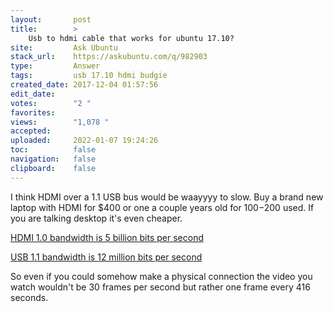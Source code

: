 ```yaml
---
layout:       post
title:        >
    Usb to hdmi cable that works for ubuntu 17.10?
site:         Ask Ubuntu
stack_url:    https://askubuntu.com/q/982903
type:         Answer
tags:         usb 17.10 hdmi budgie
created_date: 2017-12-04 01:57:56
edit_date:    
votes:        "2 "
favorites:    
views:        "1,078 "
accepted:     
uploaded:     2022-01-07 19:24:26
toc:          false
navigation:   false
clipboard:    false
---
```


I think HDMI over a 1.1 USB bus would be waayyyy to slow. Buy a brand new laptop with HDMI for $400 or one a couple years old for $100-$200 used. If you are talking desktop it's even cheaper.

[HDMI 1.0 bandwidth is 5 billion bits per second][1]

[USB 1.1 bandwidth is 12 million bits per second][2]

So even if you could somehow make a physical connection the video you watch wouldn't be 30 frames per second but rather one frame every 416 seconds.

  [1]: http://www.audioholics.com/hdtv-formats/understanding-difference-hdmi-versions
  [2]: https://www.everythingusb.com/hi-speed-usb.html
